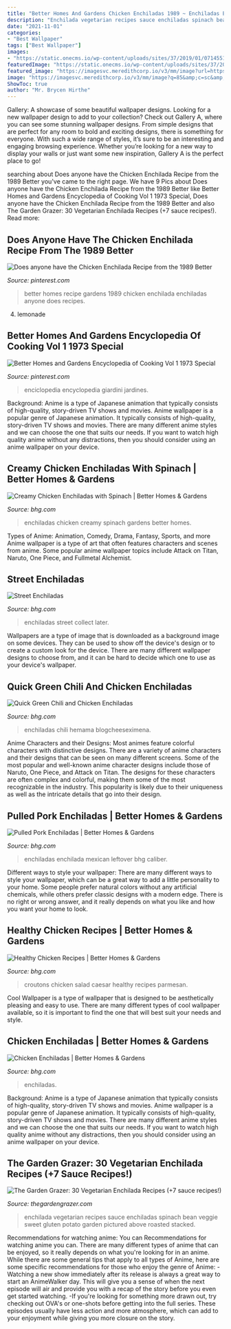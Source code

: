 ```yaml
---
title: "Better Homes And Gardens Chicken Enchiladas 1989 ~ Enchiladas Enchilada Mexican Leftover Bhg Caliber"
description: "Enchilada vegetarian recipes sauce enchiladas spinach bean veggie sweet gluten potato garden pictured above roasted stacked"
date: "2021-11-01"
categories:
- "Best Wallpaper"
tags: ["Best Wallpaper"]
images:
- "https://static.onecms.io/wp-content/uploads/sites/37/2019/01/07145513/RU198807.jpg"
featuredImage: "https://static.onecms.io/wp-content/uploads/sites/37/2019/01/07145513/RU198807.jpg"
featured_image: "https://imagesvc.meredithcorp.io/v3/mm/image?url=https:%2F%2Fstatic.onecms.io%2Fwp-content%2Fuploads%2Fsites%2F37%2F2016%2F02%2F15231921%2FRU2005661.jpg"
image: "https://imagesvc.meredithcorp.io/v3/mm/image?q=85&amp;c=sc&amp;poi=face&amp;w=550&amp;h=288&amp;url=https:%2F%2Fstatic.onecms.io%2Fwp-content%2Fuploads%2Fsites%2F37%2F2019%2F01%2F07143734%2FR087157.jpg"
ShowToc: true
author: "Mr. Brycen Hirthe"
---
```



Gallery: A showcase of some beautiful wallpaper designs.
Looking for a new wallpaper design to add to your collection? Check out Gallery A, where you can see some stunning wallpaper designs. From simple designs that are perfect for any room to bold and exciting designs, there is something for everyone. With such a wide range of styles, it’s sure to be an interesting and engaging browsing experience. Whether you’re looking for a new way to display your walls or just want some new inspiration, Gallery A is the perfect place to go!
		
		
		
		
		
		
		
	

		
searching about Does anyone have the Chicken Enchilada Recipe from the 1989 Better you've came to the right page. We have 9 Pics about Does anyone have the Chicken Enchilada Recipe from the 1989 Better like Better Homes and Gardens Encyclopedia of Cooking Vol 1 1973 Special, Does anyone have the Chicken Enchilada Recipe from the 1989 Better and also The Garden Grazer: 30 Vegetarian Enchilada Recipes (+7 sauce recipes!). Read more:
		
    
## Does Anyone Have The Chicken Enchilada Recipe From The 1989 Better

<img loading=lazy src="https://i.pinimg.com/originals/42/8b/b9/428bb9163db0dfd65ead8515867284cf.jpg" onerror="this.onerror=null;this.src='https://tse3.mm.bing.net/th?id=OIP.bv2HgXe9BETWQvJa9eVq4gAAAA&amp;pid=15.1';" alt="Does anyone have the Chicken Enchilada Recipe from the 1989 Better">

_Source: pinterest.com_

>better homes recipe gardens 1989 chicken enchilada enchiladas anyone does recipes. 

	

4. lemonade 

    
## Better Homes And Gardens Encyclopedia Of Cooking Vol 1 1973 Special

<img loading=lazy src="https://i.pinimg.com/originals/ac/e3/b3/ace3b35704309bbd3839a551f7a049e4.jpg" onerror="this.onerror=null;this.src='https://tse4.mm.bing.net/th?id=OIP.nOceJla25IaNigdaZl882wHaJX&amp;pid=15.1';" alt="Better Homes and Gardens Encyclopedia of Cooking Vol 1 1973 Special">

_Source: pinterest.com_

>enciclopedia encyclopedia giardini jardines. 

	

Background: Anime is a type of Japanese animation that typically consists of high-quality, story-driven TV shows and movies.
Anime wallpaper is a popular genre of Japanese animation. It typically consists of high-quality, story-driven TV shows and movies. There are many different anime styles and we can choose the one that suits our needs. If you want to watch high quality anime without any distractions, then you should consider using an anime wallpaper on your device.

    
## Creamy Chicken Enchiladas With Spinach | Better Homes &amp; Gardens

<img loading=lazy src="https://static.onecms.io/wp-content/uploads/sites/37/2019/01/07145513/RU198807.jpg" onerror="this.onerror=null;this.src='https://tse1.mm.bing.net/th?id=OIP.PAX4QBSQSuzeZYfZG-u5xAHaHa&amp;pid=15.1';" alt="Creamy Chicken Enchiladas with Spinach | Better Homes &amp; Gardens">

_Source: bhg.com_

>enchiladas chicken creamy spinach gardens better homes. 

	

Types of Anime: Animation, Comedy, Drama, Fantasy, Sports, and more
Anime wallpaper is a type of art that often features characters and scenes from anime. Some popular anime wallpaper topics include Attack on Titan, Naruto, One Piece, and Fullmetal Alchemist.

    
## Street Enchiladas

<img loading=lazy src="https://images.meredith.com/content/dam/bhg/Images/2014/12/23/RU185539.jpg.rendition.largest.jpg" onerror="this.onerror=null;this.src='https://tse1.mm.bing.net/th?id=OIP.2VVdLkQ2qzR-IbHCLMrHJgHaHa&amp;pid=15.1';" alt="Street Enchiladas">

_Source: bhg.com_

>enchiladas street collect later. 

	

Wallpapers are a type of image that is downloaded as a background image on some devices. They can be used to show off the device's design or to create a custom look for the device. There are many different wallpaper designs to choose from, and it can be hard to decide which one to use as your device's wallpaper.

    
## Quick Green Chili And Chicken Enchiladas

<img loading=lazy src="https://images.meredith.com/content/dam/bhg/Images/recipe/33/R140088.jpg.rendition.largest.jpg" onerror="this.onerror=null;this.src='https://tse2.mm.bing.net/th?id=OIP.3vMz7YmtZb8a8pz923ThpQHaHa&amp;pid=15.1';" alt="Quick Green Chili and Chicken Enchiladas">

_Source: bhg.com_

>enchiladas chili hemama blogcheeseximena. 

	

Anime Characters and their Designs: Most animes feature colorful characters with distinctive designs.
There are a variety of anime characters and their designs that can be seen on many different screens. Some of the most popular and well-known anime character designs include those of Naruto, One Piece, and Attack on Titan. The designs for these characters are often complex and colorful, making them some of the most recognizable in the industry. This popularity is likely due to their uniqueness as well as the intricate details that go into their design.

    
## Pulled Pork Enchiladas | Better Homes &amp; Gardens

<img loading=lazy src="https://imagesvc.meredithcorp.io/v3/mm/image?url=https:%2F%2Fstatic.onecms.io%2Fwp-content%2Fuploads%2Fsites%2F37%2F2011%2F06%2F14%2Fpork-enchiladas-R156432.jpg" onerror="this.onerror=null;this.src='https://tse2.mm.bing.net/th?id=OIP.pXsPlN36Ff0aGM1BLqeCEgHaI8&amp;pid=15.1';" alt="Pulled Pork Enchiladas | Better Homes &amp; Gardens">

_Source: bhg.com_

>enchiladas enchilada mexican leftover bhg caliber. 

	

Different ways to style your wallpaper:
There are many different ways to style your wallpaper, which can be a great way to add a little personality to your home. Some people prefer natural colors without any artificial chemicals, while others prefer classic designs with a modern edge. There is no right or wrong answer, and it really depends on what you like and how you want your home to look.

    
## Healthy Chicken Recipes | Better Homes &amp; Gardens

<img loading=lazy src="https://imagesvc.meredithcorp.io/v3/mm/image?url=https:%2F%2Fstatic.onecms.io%2Fwp-content%2Fuploads%2Fsites%2F37%2F2016%2F02%2F15231921%2FRU2005661.jpg" onerror="this.onerror=null;this.src='https://tse4.mm.bing.net/th?id=OIP.Na9kvj-9JmjqcVm6X0IRmQHaHa&amp;pid=15.1';" alt="Healthy Chicken Recipes | Better Homes &amp; Gardens">

_Source: bhg.com_

>croutons chicken salad caesar healthy recipes parmesan. 

	

Cool Wallpaper is a type of wallpaper that is designed to be aesthetically pleasing and easy to use. There are many different types of cool wallpaper available, so it is important to find the one that will best suit your needs and style.

    
## Chicken Enchiladas | Better Homes &amp; Gardens

<img loading=lazy src="https://imagesvc.meredithcorp.io/v3/mm/image?q=85&amp;c=sc&amp;poi=face&amp;w=550&amp;h=288&amp;url=https:%2F%2Fstatic.onecms.io%2Fwp-content%2Fuploads%2Fsites%2F37%2F2019%2F01%2F07143734%2FR087157.jpg" onerror="this.onerror=null;this.src='https://tse2.mm.bing.net/th?id=OIP.u9b5Jmp7B0JSOgs4zLuMEAHaD3&amp;pid=15.1';" alt="Chicken Enchiladas | Better Homes &amp; Gardens">

_Source: bhg.com_

>enchiladas. 

	

Background: Anime is a type of Japanese animation that typically consists of high-quality, story-driven TV shows and movies.
Anime wallpaper is a popular genre of Japanese animation. It typically consists of high-quality, story-driven TV shows and movies. There are many different anime styles and we can choose the one that suits our needs. If you want to watch high quality anime without any distractions, then you should consider using an anime wallpaper on your device.

    
## The Garden Grazer: 30 Vegetarian Enchilada Recipes (+7 Sauce Recipes!)

<img loading=lazy src="https://2.bp.blogspot.com/-o4I50Fi58Jc/UtmCM7DNhmI/AAAAAAAADDg/8GczcCbV2a0/s1600/vegenchilada2.jpg" onerror="this.onerror=null;this.src='https://tse4.mm.bing.net/th?id=OIP.ScAXHryKi07O_Jah5SAQggHaE8&amp;pid=15.1';" alt="The Garden Grazer: 30 Vegetarian Enchilada Recipes (+7 sauce recipes!)">

_Source: thegardengrazer.com_

>enchilada vegetarian recipes sauce enchiladas spinach bean veggie sweet gluten potato garden pictured above roasted stacked. 

	

Recommendations for watching anime: You can
Recommendations for watching anime you can. There are many different types of anime that can be enjoyed, so it really depends on what you're looking for in an anime. While there are some general tips that apply to all types of Anime, here are some specific recommendations for those who enjoy the genre of Anime: 
-Watching a new show immediately after its release is always a great way to start an AnimeWalker day. This will give you a sense of when the next episode will air and provide you with a recap of the story before you even get started watching. 
-If you're looking for something more drawn out, try checking out OVA's or one-shots before getting into the full series. These episodes usually have less action and more atmosphere, which can add to your enjoyment while giving you more closure on the story.

